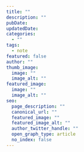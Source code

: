 ```yaml
---
title: ""
description: ""
pubDate:
updatedDate:
categories:
  - ""
tags:
  - note
featured: false
author: ""
thumb_image:
  image: ""
  image_alt: ""
featured_image:
  image: ""
  image_alt: ""
seo:
  page_description: ""
  canonical_url: ""
  featured_image: ""
  featured_image_alt: ""
  author_twitter_handle: ""
  open_graph_type: article
  no_index: false
---
```

